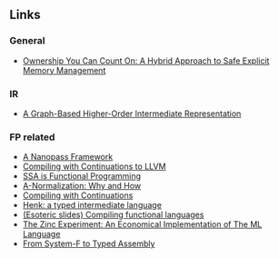 ## Links

### General

- [Ownership You Can Count On:
A Hybrid Approach to Safe Explicit Memory Management](https://citeseerx.ist.psu.edu/viewdoc/download?doi=10.1.1.470.8030&rep=rep1&type=pdf)

### IR

- [A Graph-Based Higher-Order Intermediate Representation](https://compilers.cs.uni-saarland.de/papers/lkh15_cgo.pdf)

### FP related

- [A Nanopass Framework](https://legacy.cs.indiana.edu/~dyb/pubs/nano-jfp.pdf)
- [Compiling with Continuations to LLVM](https://arxiv.org/pdf/1805.08842.pdf)
- [SSA is Functional Programming](https://www.cs.princeton.edu/~appel/papers/ssafun.pdf)
- [A-Normalization: Why and How](https://matt.might.net/articles/a-normalization/)
- [Compiling with Continuations](https://assets.cambridge.org/97805210/33114/excerpt/9780521033114_excerpt.pdf)
- [Henk: a typed intermediate language](https://www.microsoft.com/en-us/research/wp-content/uploads/1997/01/henk.pdf)
- [(Esoteric slides) Compiling functional languages](https://www.cse.chalmers.se/edu/year/2011/course/CompFun/lecture2.pdf)
- [The Zinc Experiment: An Economical Implementation of The ML Language](https://caml.inria.fr/pub/papers/xleroy-zinc.pdf)
- [From System-F to Typed Assembly](https://www.cs.princeton.edu/~dpw/papers/tal-toplas.pdf)
